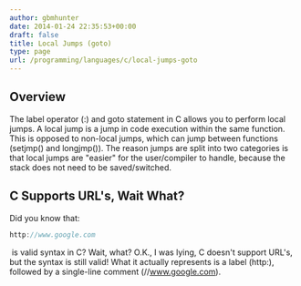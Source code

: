 ```yaml
---
author: gbmhunter
date: 2014-01-24 22:35:53+00:00
draft: false
title: Local Jumps (goto)
type: page
url: /programming/languages/c/local-jumps-goto
---
```


## Overview

The label operator (:) and goto statement in C allows you to perform local jumps. A local jump is a jump in code execution within the same function. This is opposed to non-local jumps, which can jump between functions (setjmp() and longjmp()). The reason jumps are split into two categories is that local jumps are "easier" for the user/compiler to handle, because the stack does not need to be saved/switched.

## C Supports URL's, Wait What?

Did you know that:

```c
http://www.google.com
```

 is valid syntax in C? Wait, what? O.K., I was lying, C doesn't support URL's, but the syntax is still valid! What it actually represents is a label (http:), followed by a single-line comment (//www.google.com).
